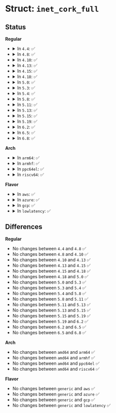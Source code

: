 # Struct: <code>inet_cork_full</code>

## Status
<b>Regular</b>
<ul>
<li>
<details>
<summary>In <code>4.4</code>: ✅</summary>

```c
struct inet_cork_full {
    struct inet_cork base;
    struct flowi fl;
};
```
</details>
</li>
<li>
<details>
<summary>In <code>4.8</code>: ✅</summary>

```c
struct inet_cork_full {
    struct inet_cork base;
    struct flowi fl;
};
```
</details>
</li>
<li>
<details>
<summary>In <code>4.10</code>: ✅</summary>

```c
struct inet_cork_full {
    struct inet_cork base;
    struct flowi fl;
};
```
</details>
</li>
<li>
<details>
<summary>In <code>4.13</code>: ✅</summary>

```c
struct inet_cork_full {
    struct inet_cork base;
    struct flowi fl;
};
```
</details>
</li>
<li>
<details>
<summary>In <code>4.15</code>: ✅</summary>

```c
struct inet_cork_full {
    struct inet_cork base;
    struct flowi fl;
};
```
</details>
</li>
<li>
<details>
<summary>In <code>4.18</code>: ✅</summary>

```c
struct inet_cork_full {
    struct inet_cork base;
    struct flowi fl;
};
```
</details>
</li>
<li>
<details>
<summary>In <code>5.0</code>: ✅</summary>

```c
struct inet_cork_full {
    struct inet_cork base;
    struct flowi fl;
};
```
</details>
</li>
<li>
<details>
<summary>In <code>5.3</code>: ✅</summary>

```c
struct inet_cork_full {
    struct inet_cork base;
    struct flowi fl;
};
```
</details>
</li>
<li>
<details>
<summary>In <code>5.4</code>: ✅</summary>

```c
struct inet_cork_full {
    struct inet_cork base;
    struct flowi fl;
};
```
</details>
</li>
<li>
<details>
<summary>In <code>5.8</code>: ✅</summary>

```c
struct inet_cork_full {
    struct inet_cork base;
    struct flowi fl;
};
```
</details>
</li>
<li>
<details>
<summary>In <code>5.11</code>: ✅</summary>

```c
struct inet_cork_full {
    struct inet_cork base;
    struct flowi fl;
};
```
</details>
</li>
<li>
<details>
<summary>In <code>5.13</code>: ✅</summary>

```c
struct inet_cork_full {
    struct inet_cork base;
    struct flowi fl;
};
```
</details>
</li>
<li>
<details>
<summary>In <code>5.15</code>: ✅</summary>

```c
struct inet_cork_full {
    struct inet_cork base;
    struct flowi fl;
};
```
</details>
</li>
<li>
<details>
<summary>In <code>5.19</code>: ✅</summary>

```c
struct inet_cork_full {
    struct inet_cork base;
    struct flowi fl;
};
```
</details>
</li>
<li>
<details>
<summary>In <code>6.2</code>: ✅</summary>

```c
struct inet_cork_full {
    struct inet_cork base;
    struct flowi fl;
};
```
</details>
</li>
<li>
<details>
<summary>In <code>6.5</code>: ✅</summary>

```c
struct inet_cork_full {
    struct inet_cork base;
    struct flowi fl;
};
```
</details>
</li>
<li>
<details>
<summary>In <code>6.8</code>: ✅</summary>

```c
struct inet_cork_full {
    struct inet_cork base;
    struct flowi fl;
};
```
</details>
</li>
</ul>
<b>Arch</b>
<ul>
<li>
<details>
<summary>In <code>arm64</code>: ✅</summary>

```c
struct inet_cork_full {
    struct inet_cork base;
    struct flowi fl;
};
```
</details>
</li>
<li>
<details>
<summary>In <code>armhf</code>: ✅</summary>

```c
struct inet_cork_full {
    struct inet_cork base;
    struct flowi fl;
};
```
</details>
</li>
<li>
<details>
<summary>In <code>ppc64el</code>: ✅</summary>

```c
struct inet_cork_full {
    struct inet_cork base;
    struct flowi fl;
};
```
</details>
</li>
<li>
<details>
<summary>In <code>riscv64</code>: ✅</summary>

```c
struct inet_cork_full {
    struct inet_cork base;
    struct flowi fl;
};
```
</details>
</li>
</ul>
<b>Flavor</b>
<ul>
<li>
<details>
<summary>In <code>aws</code>: ✅</summary>

```c
struct inet_cork_full {
    struct inet_cork base;
    struct flowi fl;
};
```
</details>
</li>
<li>
<details>
<summary>In <code>azure</code>: ✅</summary>

```c
struct inet_cork_full {
    struct inet_cork base;
    struct flowi fl;
};
```
</details>
</li>
<li>
<details>
<summary>In <code>gcp</code>: ✅</summary>

```c
struct inet_cork_full {
    struct inet_cork base;
    struct flowi fl;
};
```
</details>
</li>
<li>
<details>
<summary>In <code>lowlatency</code>: ✅</summary>

```c
struct inet_cork_full {
    struct inet_cork base;
    struct flowi fl;
};
```
</details>
</li>
</ul>

## Differences
<b>Regular</b>
<ul>
<li>
No changes between <code>4.4</code> and <code>4.8</code> ✅
</li>
<li>
No changes between <code>4.8</code> and <code>4.10</code> ✅
</li>
<li>
No changes between <code>4.10</code> and <code>4.13</code> ✅
</li>
<li>
No changes between <code>4.13</code> and <code>4.15</code> ✅
</li>
<li>
No changes between <code>4.15</code> and <code>4.18</code> ✅
</li>
<li>
No changes between <code>4.18</code> and <code>5.0</code> ✅
</li>
<li>
No changes between <code>5.0</code> and <code>5.3</code> ✅
</li>
<li>
No changes between <code>5.3</code> and <code>5.4</code> ✅
</li>
<li>
No changes between <code>5.4</code> and <code>5.8</code> ✅
</li>
<li>
No changes between <code>5.8</code> and <code>5.11</code> ✅
</li>
<li>
No changes between <code>5.11</code> and <code>5.13</code> ✅
</li>
<li>
No changes between <code>5.13</code> and <code>5.15</code> ✅
</li>
<li>
No changes between <code>5.15</code> and <code>5.19</code> ✅
</li>
<li>
No changes between <code>5.19</code> and <code>6.2</code> ✅
</li>
<li>
No changes between <code>6.2</code> and <code>6.5</code> ✅
</li>
<li>
No changes between <code>6.5</code> and <code>6.8</code> ✅
</li>
</ul>
<b>Arch</b>
<ul>
<li>
No changes between <code>amd64</code> and <code>arm64</code> ✅
</li>
<li>
No changes between <code>amd64</code> and <code>armhf</code> ✅
</li>
<li>
No changes between <code>amd64</code> and <code>ppc64el</code> ✅
</li>
<li>
No changes between <code>amd64</code> and <code>riscv64</code> ✅
</li>
</ul>
<b>Flavor</b>
<ul>
<li>
No changes between <code>generic</code> and <code>aws</code> ✅
</li>
<li>
No changes between <code>generic</code> and <code>azure</code> ✅
</li>
<li>
No changes between <code>generic</code> and <code>gcp</code> ✅
</li>
<li>
No changes between <code>generic</code> and <code>lowlatency</code> ✅
</li>
</ul>
